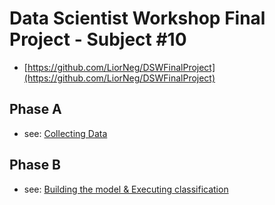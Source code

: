 # Data Scientist Workshop Final Project - Subject #10
* [https://github.com/LiorNeg/DSWFinalProject](https://github.com/LiorNeg/DSWFinalProject)

## Phase A
* see: [Collecting Data](https://github.com/LiorNeg/DSWFinalProject/blob/master/DataCollection.ipynb)
## Phase B
* see: [Building the model & Executing classification](https://github.com/LiorNeg/DSWFinalProject/blob/master/DataClassification.ipynb)
